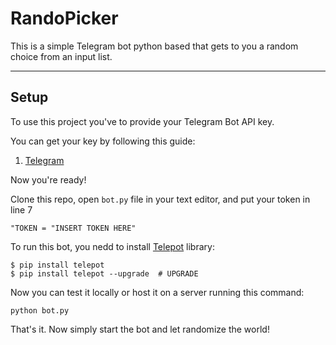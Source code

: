 # RandoPicker
This is a simple Telegram bot python based that gets to you a random choice from an input list.
___

## Setup

To use this project you've to provide your Telegram Bot API key.

You can get your key by following this guide:
1. [Telegram](https://core.telegram.org/bots#6-botfather)

Now you're ready!

Clone this repo, open ```bot.py``` file in your text editor, and put your token in line 7 
``` 
"TOKEN = "INSERT TOKEN HERE" 
```

To run this bot, you nedd to install [Telepot](http://telepot.readthedocs.io/en/latest/) library:
``` 
$ pip install telepot
$ pip install telepot --upgrade  # UPGRADE
```


Now you can test it locally or host it on a server running this command:
```
python bot.py

```

That's it. Now simply start the bot and let randomize the world!
